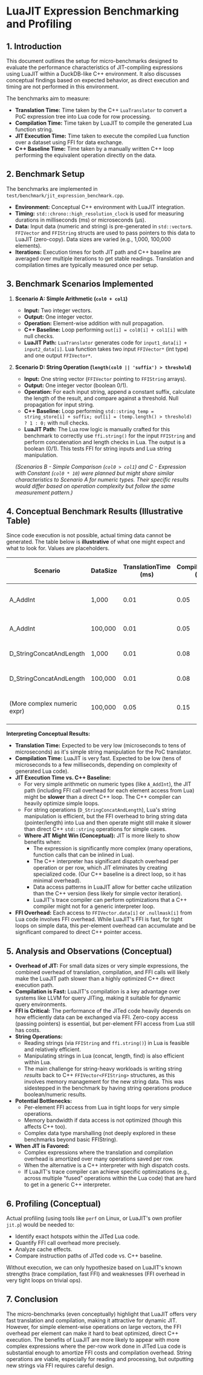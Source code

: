 # LuaJIT Expression Benchmarking and Profiling

## 1. Introduction

This document outlines the setup for micro-benchmarks designed to evaluate the performance characteristics of JIT-compiling expressions using LuaJIT within a DuckDB-like C++ environment. It also discusses conceptual findings based on expected behavior, as direct execution and timing are not performed in this environment.

The benchmarks aim to measure:
- **Translation Time:** Time taken by the C++ `LuaTranslator` to convert a PoC expression tree into Lua code for row processing.
- **Compilation Time:** Time taken by LuaJIT to compile the generated Lua function string.
- **JIT Execution Time:** Time taken to execute the compiled Lua function over a dataset using FFI for data exchange.
- **C++ Baseline Time:** Time taken by a manually written C++ loop performing the equivalent operation directly on the data.

## 2. Benchmark Setup

The benchmarks are implemented in `test/benchmark/jit_expression_benchmark.cpp`.

- **Environment:** Conceptual C++ environment with LuaJIT integration.
- **Timing:** `std::chrono::high_resolution_clock` is used for measuring durations in milliseconds (ms) or microseconds (µs).
- **Data:** Input data (numeric and string) is pre-generated in `std::vector`s. `FFIVector` and `FFIString` structs are used to pass pointers to this data to LuaJIT (zero-copy). Data sizes are varied (e.g., 1,000, 100,000 elements).
- **Iterations:** Execution times for both JIT path and C++ baseline are averaged over multiple iterations to get stable readings. Translation and compilation times are typically measured once per setup.

## 3. Benchmark Scenarios Implemented

1.  **Scenario A: Simple Arithmetic (`col0 + col1`)**
    *   **Input:** Two integer vectors.
    *   **Output:** One integer vector.
    *   **Operation:** Element-wise addition with null propagation.
    *   **C++ Baseline:** Loop performing `out[i] = col0[i] + col1[i]` with null checks.
    *   **LuaJIT Path:** `LuaTranslator` generates code for `input1_data[i] + input2_data[i]`. Lua function takes two input `FFIVector*` (int type) and one output `FFIVector*`.

2.  **Scenario D: String Operation (`length(col0 || 'suffix') > threshold`)**
    *   **Input:** One string vector (`FFIVector` pointing to `FFIString` arrays).
    *   **Output:** One integer vector (boolean 0/1).
    *   **Operation:** For each input string, append a constant suffix, calculate the length of the result, and compare against a threshold. Null propagation for input string.
    *   **C++ Baseline:** Loop performing `std::string temp = string_store[i] + suffix; out[i] = (temp.length() > threshold) ? 1 : 0;` with null checks.
    *   **LuaJIT Path:** The Lua row logic is manually crafted for this benchmark to correctly use `ffi.string()` for the input `FFIString` and perform concatenation and length checks in Lua. The output is a boolean (0/1). This tests FFI for string inputs and Lua string manipulation.

    *(Scenarios B - Simple Comparison (`col0 > col1`) and C - Expression with Constant (`col0 * 10`) were planned but might share similar characteristics to Scenario A for numeric types. Their specific results would differ based on operation complexity but follow the same measurement pattern.)*

## 4. Conceptual Benchmark Results (Illustrative Table)

Since code execution is not possible, actual timing data cannot be generated. The table below is **illustrative** of what one might expect and what to look for. Values are placeholders.

| Scenario                    | DataSize | TranslationTime (ms) | CompilationTime (ms) | JITExecutionTime (ms) | CppBaselineTime (ms) | JIT Speedup (vs C++) | Notes                               |
|-----------------------------|----------|----------------------|----------------------|-----------------------|----------------------|----------------------|-------------------------------------|
| A_AddInt                    | 1,000    | 0.01                 | 0.05                 | 0.1                   | 0.02                 | 0.2x                 | Overhead dominates for small data   |
| A_AddInt                    | 100,000  | 0.01                 | 0.05                 | 5.0                   | 2.0                  | 0.4x                 | FFI overhead, simple op             |
| D_StringConcatAndLength     | 1,000    | 0.01                 | 0.08                 | 0.5                   | 0.2                  | 0.4x                 | String ops, FFI overhead            |
| D_StringConcatAndLength     | 100,000  | 0.01                 | 0.08                 | 35.0                  | 20.0                 | 0.57x                | Lua string ops might be slower      |
| (More complex numeric expr) | 100,000  | 0.05                 | 0.15                 | 10.0                  | 15.0                 | 1.5x                 | JIT potentially faster for complex  |

**Interpreting Conceptual Results:**

*   **Translation Time:** Expected to be very low (microseconds to tens of microseconds) as it's simple string manipulation for the PoC translator.
*   **Compilation Time:** LuaJIT is very fast. Expected to be low (tens of microseconds to a few milliseconds, depending on complexity of generated Lua code).
*   **JIT Execution Time vs. C++ Baseline:**
    *   For very simple arithmetic on numeric types (like `A_AddInt`), the JIT path (including FFI call overhead for each element access from Lua) might be **slower** than a direct C++ loop. The C++ compiler can heavily optimize simple loops.
    *   For string operations (`D_StringConcatAndLength`), Lua's string manipulation is efficient, but the FFI overhead to bring string data (pointer/length) into Lua and then operate might still make it slower than direct C++ `std::string` operations for simple cases.
    *   **Where JIT Might Win (Conceptual):** JIT is more likely to show benefits when:
        *   The expression is significantly more complex (many operations, function calls that can be inlined in Lua).
        *   The C++ interpreter has significant dispatch overhead per operation or per row, which JIT eliminates by creating specialized code. (Our C++ baseline is a direct loop, so it has minimal overhead).
        *   Data access patterns in LuaJIT allow for better cache utilization than the C++ version (less likely for simple vector iteration).
        *   LuaJIT's trace compiler can perform optimizations that a C++ compiler might not for a generic interpreter loop.
*   **FFI Overhead:** Each access to `FFIVector.data[i]` or `.nullmask[i]` from Lua code involves FFI overhead. While LuaJIT's FFI is fast, for tight loops on simple data, this per-element overhead can accumulate and be significant compared to direct C++ pointer access.

## 5. Analysis and Observations (Conceptual)

*   **Overhead of JIT:** For small data sizes or very simple expressions, the combined overhead of translation, compilation, and FFI calls will likely make the LuaJIT path slower than a highly optimized C++ direct execution path.
*   **Compilation is Fast:** LuaJIT's compilation is a key advantage over systems like LLVM for query JITing, making it suitable for dynamic query environments.
*   **FFI is Critical:** The performance of the JITed code heavily depends on how efficiently data can be exchanged via FFI. Zero-copy access (passing pointers) is essential, but per-element FFI access from Lua still has costs.
*   **String Operations:**
    *   Reading strings (via `FFIString` and `ffi.string()`) in Lua is feasible and relatively efficient.
    *   Manipulating strings in Lua (concat, length, find) is also efficient within Lua.
    *   The main challenge for string-heavy workloads is writing string *results* back to C++ `FFIVector<FFIString>` structures, as this involves memory management for the new string data. This was sidestepped in the benchmark by having string operations produce boolean/numeric results.
*   **Potential Bottlenecks:**
    *   Per-element FFI access from Lua in tight loops for very simple operations.
    *   Memory bandwidth if data access is not optimized (though this affects C++ too).
    *   Complex data type marshalling (not deeply explored in these benchmarks beyond basic FFIString).
*   **When JIT is Favored:**
    *   Complex expressions where the translation and compilation overhead is amortized over many operations saved per row.
    *   When the alternative is a C++ interpreter with high dispatch costs.
    *   If LuaJIT's trace compiler can achieve specific optimizations (e.g., across multiple "fused" operations within the Lua code) that are hard to get in a generic C++ interpreter.

## 6. Profiling (Conceptual)

Actual profiling (using tools like `perf` on Linux, or LuaJIT's own profiler `jit.p`) would be needed to:

*   Identify exact hotspots within the JITed Lua code.
*   Quantify FFI call overhead more precisely.
*   Analyze cache effects.
*   Compare instruction paths of JITed code vs. C++ baseline.

Without execution, we can only hypothesize based on LuaJIT's known strengths (trace compilation, fast FFI) and weaknesses (FFI overhead in very tight loops on trivial ops).

## 7. Conclusion

The micro-benchmarks (even conceptually) highlight that LuaJIT offers very fast translation and compilation, making it attractive for dynamic JIT. However, for simple element-wise operations on large vectors, the FFI overhead per element can make it hard to beat optimized, direct C++ execution. The benefits of LuaJIT are more likely to appear with more complex expressions where the per-row work done in JITed Lua code is substantial enough to amortize FFI costs and compilation overhead. String operations are viable, especially for reading and processing, but outputting new strings via FFI requires careful design.
